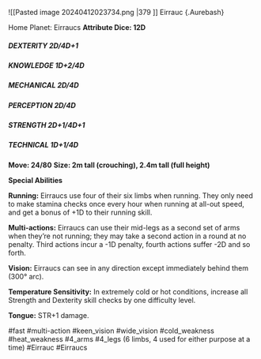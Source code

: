 ![[Pasted image 20240412023734.png |379 ]]
Eirrauc {.Aurebash}

Home Planet: Eirraucs
**Attribute Dice: 12D**
##### DEXTERITY 2D/4D+1
##### KNOWLEDGE 1D+2/4D
##### MECHANICAL 2D/4D
##### PERCEPTION 2D/4D
##### STRENGTH 2D+1/4D+1
##### TECHNICAL 1D+1/4D
**Move: 24/80**
**Size: 2m tall (crouching), 2.4m tall (full height)**

**Special Abilities**

**Running:** Eirraucs use four of their six limbs when running. They only need to make stamina checks once every hour when running at all-out speed, and get a bonus of +1D to their running skill.

**Multi-actions:** Eirraucs can use their mid-legs as a second set of arms when they’re not running; they may take a second action in a round at no penalty. Third actions incur a -1D penalty, fourth actions suffer -2D and so forth.

**Vision:** Eirraucs can see in any direction except immediately behind them (300° arc).

**Temperature Sensitivity:** In extremely cold or hot conditions, increase all Strength and Dexterity skill checks by one difficulty level.

**Tongue:** STR+1 damage.

#fast #multi-action #keen_vision #wide_vision #cold_weakness #heat_weakness 
#4_arms #4_legs (6 limbs, 4 used for either purpose at a time)
#Eirrauc #Eirraucs